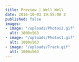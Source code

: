 ```yaml
---
title: Preview | Well Well
date: 2016-10-03 19:55:00 Z
published: false
images:
- image: "/uploads/Photos2.gif"
  alt: 1000x563
- image: "/uploads/Photos1.gif"
  alt: 1000x563
- image: "/uploads/Track.gif"
  alt: 1000x563
---
```


